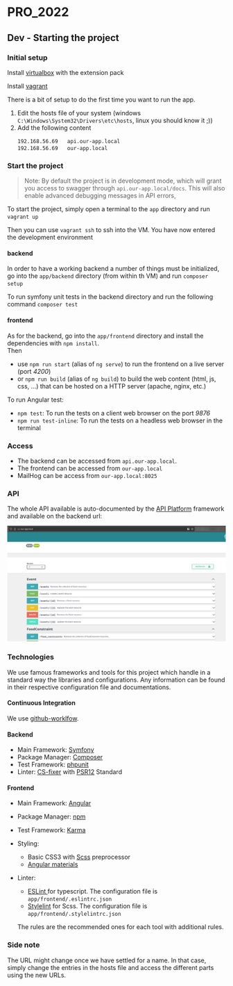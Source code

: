 # PRO_2022

<!-- TODO: A table of contents? -->
## Dev - Starting the project

### Initial setup
Install [virtualbox](https://www.virtualbox.org/wiki/Downloads) with the extension pack

Install [vagrant](https://www.vagrantup.com/downloads)

There is a bit of setup to do the first time you want to run the app.
1. Edit the hosts file of your system (windows `C:\Windows\System32\Drivers\etc\hosts`, linux you should know it ;))
1. Add the following content
   ```
   192.168.56.69   api.our-app.local
   192.168.56.69   our-app.local
   ```

### Start the project

> Note: By default the project is in development mode, which will grant you access to swagger through `api.our-app.local/docs`. This will also enable advanced debugging messages in API errors,

To start the project, simply open a terminal to the `app` directory and run `vagrant up`

Then you can use `vagrant ssh` to ssh into the VM. You have now entered the development environment

#### backend
In order to have a working backend a number of things must be initialized, go into the `app/backend` directory (from within th VM) and run `composer setup`

To run symfony unit tests in the backend directory and run the following command `composer test`

#### frontend
As for the backend, go into the `app/frontend` directory and install the dependencies with `npm install`.  
Then
- use `npm run start` (alias of `ng serve`) to run the frontend on a live server (port *4200*)
- or `npm run build` (alias of `ng build`) to build the web content (html, js, css, ...) that can be hosted on a HTTP server (apache, nginx, etc.) 

To run Angular test:
- `npm test`: To run the tests on a client web browser on the port *9876*
- `npm run test-inline`: To run the tests on a headless web browser in the terminal

### Access
- The backend can be accessed from `api.our-app.local`. 
- The frontend can be accessed from `our-app.local`
- MailHog can be access from `our-app.local:8025`



### API

The whole API available is auto-documented by the [API Platform](https://api-platform.com/) framework and available on the backend url:

![api](img/api.png)



### Technologies

We use famous frameworks and tools for this project which handle in a standard way the libraries and configurations.
Any information can be found in their respective configuration file and documentations.

#### Continuous Integration

We use [github-worklfow](https://docs.github.com/en/actions/using-workflows).  

#### Backend

* Main Framework: [Symfony](https://symfony.com/)
* Package Manager: [Composer](https://getcomposer.org/)
* Test Framework: [phpunit](https://phpunit.de/)
* Linter: [CS-fixer](https://github.com/FriendsOfPHP/PHP-CS-Fixer) with [PSR12](https://www.php-fig.org/psr/psr-12/) Standard

#### Frontend

* Main Framework: [Angular](https://angular.io/) 

* Package Manager: [npm](https://www.npmjs.com/)

* Test Framework:  [Karma](https://karma-runner.github.io/latest/index.html)

* Styling:

  * Basic CSS3 with [Scss](https://sass-lang.com/guide) preprocessor 
  * [Angular materials](https://material.angular.io/)

* Linter: 

  * [ESLint ](https://eslint.org/)for typescript. The configuration file is `app/frontend/.eslintrc.json`
  * [Stylelint](https://stylelint.io/) for Scss. The configuration file is `app/frontend/.stylelintrc.json`

  The rules are the recommended ones for each tool with additional rules. 





### Side note
The URL might change once we have settled for a name. In that case, simply change the entries in the hosts file and access the different parts using the new URLs.
